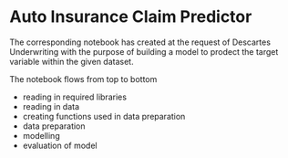 # Auto Insurance Claim Predictor
The corresponding notebook has created at the request of Descartes Underwriting with the purpose of building a model to prodect the target variable within the given dataset.

The notebook flows from top to bottom
- reading in required libraries 
- reading in data
- creating functions used in data preparation
- data preparation
- modelling
- evaluation of model

